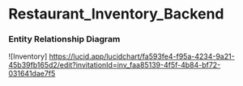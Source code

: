 # Restaurant_Inventory_Backend








### Entity Relationship Diagram
![Inventory] https://lucid.app/lucidchart/fa593fe4-f95a-4234-9a21-45b39fb165d2/edit?invitationId=inv_faa85139-4f5f-4b84-bf72-031641dae7f5
